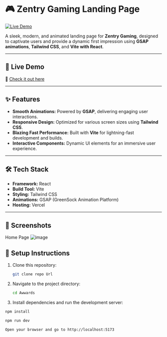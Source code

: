 # 🎮 Zentry Gaming Landing Page  

[![Live Demo](https://img.shields.io/badge/Live-Demo-green)](https://zentry-gaming-website-eight.vercel.app/)  

A sleek, modern, and animated landing page for **Zentry Gaming**, designed to captivate users and provide a dynamic first impression using **GSAP animations**, **Tailwind CSS**, and **Vite with React**.  

---

## 🚀 Live Demo  
🔗 [Check it out here](https://zentry-gaming-website-eight.vercel.app/)  

---

## ✨ Features  
- **Smooth Animations:** Powered by **GSAP**, delivering engaging user interactions.  
- **Responsive Design:** Optimized for various screen sizes using **Tailwind CSS**.  
- **Blazing Fast Performance:** Built with **Vite** for lightning-fast development and builds.  
- **Interactive Components:** Dynamic UI elements for an immersive user experience.  

---

## 🛠️ Tech Stack  
- **Framework:** React  
- **Build Tool:** Vite  
- **Styling:** Tailwind CSS  
- **Animations:** GSAP (GreenSock Animation Platform)  
- **Hosting:** Vercel  

---

## 📸 Screenshots  
Home Page
     ![image](https://github.com/user-attachments/assets/1dd0ada0-2369-40e5-949c-ec06d00ae559)


## 🚧 Setup Instructions  

1. Clone this repository:  
   ```bash
   git clone repo Url
2. Navigate to the project directory:
    ```bash
    cd Awwards

3.   Install dependencies and run the development server:
```bash
npm install

npm run dev

Open your browser and go to http://localhost:5173
